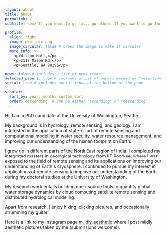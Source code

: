 ```yaml
---
layout: about
title: about
permalink: /
subtitle: <em>"If you want to go fast, go alone. If you want to go far, go together."</em>

profile:
  align: right
  image: prof_pic.png
  image_circular: false # crops the image to make it circular
  more_info: >
    <p>Wilcox Hall,</p>
    <p>2117 Mason Rd,</p>
    <p>Seattle, WA 98195</p>

news: false # includes a list of news items
selected_papers: true # includes a list of papers marked as "selected={true}"
social: true # includes social icons at the bottom of the page

scholar:
  sort_by: year, month, custom_sort
  order: descending  # can be either "ascending" or "descending"
---
```


Hi, I am a PhD candidate at the University of Washington, Seattle. 

My background is in hydrology, remote sensing, and geology.
I am interested in the application of state-of-art of remote sensing and computational modeling in water security, water resource management, and improving our understanding of the human footprint on Earth.

I grew up in different parts of the North East region of India. I completed my integrated masters in geological technology from IIT Roorkee, where I was exposed to the field of remote sensing and its applications on improving our understanding of Earth's cryosphere. I continued to pursue my interest in applications of remote sensing to improve our understainding of the Earth during my doctoral studies at the University of Washington.

My research work entails building open-source tools to quantify global water storage dynamics by cloud computing satellite remote sensing and distributed hydrological modeling.

Apart from research, I enjoy hiking, clicking pictures, and occasionally strumming my guitar.

Here is a link to my instagram page [m.ildly_aesthetic](https://www.instagram.com/m.ildly_aesthetic/) where I post mildly aesthetic pictures taken by me (submissions welcome!).

<!-- Edit `_bibliography/papers.bib` and Jekyll will render your [publications page](/al-folio/publications/) automatically.

Link to your social media connections, too. This theme is set up to use [Font Awesome icons](https://fontawesome.com/) and [Academicons](https://jpswalsh.github.io/academicons/), like the ones below. Add your Facebook, Twitter, LinkedIn, Google Scholar, or just disable all of them. -->
